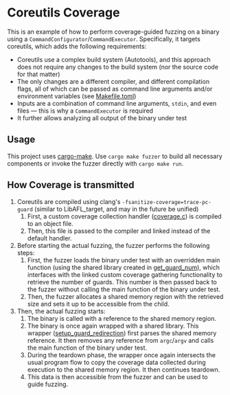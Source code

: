 # Coreutils Coverage

This is an example of how to perform coverage-guided fuzzing on a binary using a `CommandConfigurator`/`CommandExecutor`. Specifically, it targets coreutils, which adds the following requirements:
- Coreutils use a complex build system (Autotools), and this approach does not require any changes to the build system (nor the source code for that matter)
- The only changes are a different compiler, and different compilation flags, all of which can be passed as command line arguments and/or environment variables (see [Makefile.toml](./Makefile.toml))
- Inputs are a combination of command line arguments, `stdin`, and even files — this is why a `CommandExecutor` is required
- It further allows analyzing all output of the binary under test

## Usage

This project uses [cargo-make](https://sagiegurari.github.io/cargo-make/). Use `cargo make fuzzer` to build all necessary components or invoke the fuzzer directly with `cargo make run`.

## How Coverage is transmitted
1. Coreutils are compiled using clang's `-fsanitize-coverage=trace-pc-guard` (similar to LibAFL_target, and may in the future be unified)
   1. First, a custom coverage collection handler ([coverage.c](./coverage.c)) is compiled to an object file.
   2. Then, this file is passed to the compiler and linked instead of the default handler.
2. Before starting the actual fuzzing, the fuzzer performs the following steps:
   1. First, the fuzzer loads the binary under test with an overridden main function (using the shared library created in [get_guard_num](./get_guard_num/)), which interfaces with the linked custom coverage gathering functionality to retrieve the number of guards. This number is then passed back to the fuzzer without calling the main function of the binary under test.
   2. Then, the fuzzer allocates a shared memory region with the retrieved size and sets it up to be accessible from the child.
3. Then, the actual fuzzing starts:
   1. The binary is called with a reference to the shared memory region.
   2. The binary is once again wrapped with a shared library. This wrapper ([setup_guard_redirection](./setup_guard_redirection/)) first parses the shared memory reference. It then removes any reference from `argc`/`argv` and calls the main function of the binary under test.
   3. During the teardown phase, the wrapper once again intersects the usual program flow to copy the coverage data collected during execution to the shared memory region. It then continues teardown.
   4. This data is then accessible from the fuzzer and can be used to guide fuzzing.